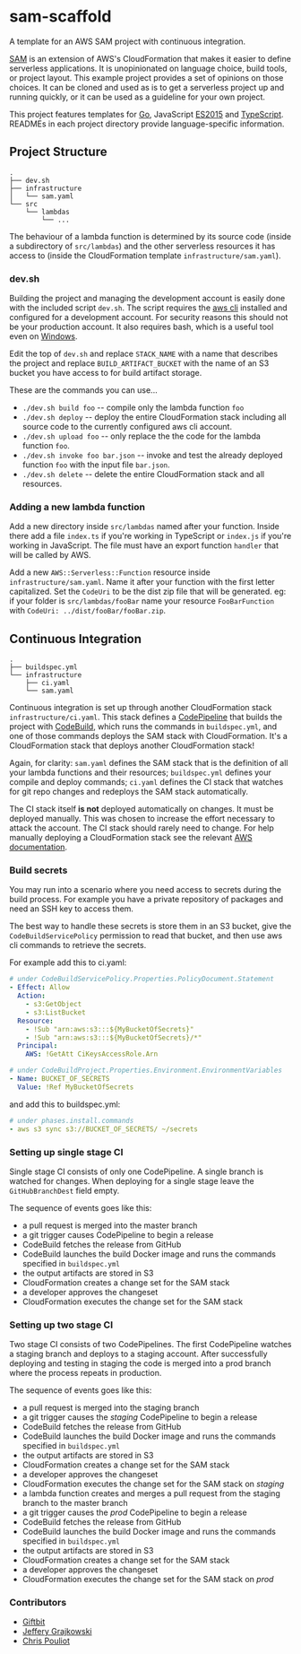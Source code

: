 # sam-scaffold
A template for an AWS SAM project with continuous integration.

[SAM](https://github.com/awslabs/serverless-application-model/blob/master/versions/2016-10-31.md) is an extension of AWS's CloudFormation that makes it easier to define serverless applications.  It is unopinionated on language choice, build tools, or project layout.  This example project provides a set of opinions on those choices.  It can be cloned and used as is to get a serverless project up and running quickly, or it can be used as a guideline for your own project.

This project features templates for [Go](https://golang.org/), JavaScript [ES2015](https://en.wikipedia.org/wiki/ECMAScript#6th_Edition_-_ECMAScript_2015) and [TypeScript](https://www.typescriptlang.org/).  READMEs in each project directory provide language-specific information.

## Project Structure

```
.
├── dev.sh
├── infrastructure
│   └── sam.yaml
└── src
    └── lambdas
        └── ...
```

The behaviour of a lambda function is determined by its source code (inside a subdirectory of `src/lambdas`) and the other serverless resources it has access to (inside the CloudFormation template `infrastructure/sam.yaml`).

### dev.sh

Building the project and managing the development account is easily done with the included script `dev.sh`.  The script requires the [aws cli](https://aws.amazon.com/cli/) installed and configured for a development account.  For security reasons this should not be your production account.  It also requires bash, which is a useful tool even on [Windows](http://stackoverflow.com/questions/36352627/how-to-enable-bash-in-windows-10-developer-preview).
 
Edit the top of `dev.sh` and replace `STACK_NAME` with a name that describes the project and replace `BUILD_ARTIFACT_BUCKET` with the name of an S3 bucket you have access to for build artifact storage.

These are the commands you can use...

- `./dev.sh build foo` -- compile only the lambda function `foo`
- `./dev.sh deploy` -- deploy the entire CloudFormation stack including all source code to the currently configured aws cli account.
- `./dev.sh upload foo` -- only replace the the code for the lambda function `foo`.
- `./dev.sh invoke foo bar.json` -- invoke and test the already deployed function `foo` with the input file `bar.json`.
- `./dev.sh delete` -- delete the entire CloudFormation stack and all resources.

### Adding a new lambda function

Add a new directory inside `src/lambdas` named after your function.  Inside there add a file `index.ts` if you're working in TypeScript or `index.js` if you're working in JavaScript.  The file must have an export function `handler` that will be called by AWS.

Add a new `AWS::Serverless::Function` resource inside `infrastructure/sam.yaml`.  Name it after your function with the first letter capitalized.  Set the `CodeUri` to be the dist zip file that will be generated.  eg: if your folder is `src/lambdas/fooBar` name your resource `FooBarFunction` with `CodeUri: ../dist/fooBar/fooBar.zip`.

## Continuous Integration

```
.
├── buildspec.yml
└── infrastructure
    ├── ci.yaml
    └── sam.yaml
```

Continuous integration is set up through another CloudFormation stack `infrastructure/ci.yaml`.  This stack defines a [CodePipeline](http://docs.aws.amazon.com/codepipeline/latest/userguide/welcome.html) that builds the project with [CodeBuild](http://docs.aws.amazon.com/codebuild/latest/userguide/welcome.html), which runs the commands in `buildspec.yml`, and one of those commands deploys the SAM stack with CloudFormation.  It's a CloudFormation stack that deploys another CloudFormation stack!

Again, for clarity: `sam.yaml` defines the SAM stack that is the definition of all your lambda functions and their resources; `buildspec.yml` defines your compile and deploy commands; `ci.yaml` defines the CI stack that watches for git repo changes and redeploys the SAM stack automatically.

The CI stack itself **is not** deployed automatically on changes.  It must be deployed manually.  This was chosen to increase the effort necessary to attack the account.  The CI stack should rarely need to change.  For help manually deploying a CloudFormation stack see the relevant [AWS documentation](http://docs.aws.amazon.com/AWSCloudFormation/latest/UserGuide/cfn-using-console.html). 

### Build secrets

You may run into a scenario where you need access to secrets during the build process.  For example you have a private repository of packages and need an SSH key to access them.

The best way to handle these secrets is store them in an S3 bucket, give the `CodeBuildServicePolicy` permission to read that bucket, and then use aws cli commands to retrieve the secrets.

For example add this to ci.yaml:
```yaml
# under CodeBuildServicePolicy.Properties.PolicyDocument.Statement
- Effect: Allow
  Action:
    - s3:GetObject
    - s3:ListBucket
  Resource:
    - !Sub "arn:aws:s3:::${MyBucketOfSecrets}"
    - !Sub "arn:aws:s3:::${MyBucketOfSecrets}/*"
  Principal:
    AWS: !GetAtt CiKeysAccessRole.Arn

# under CodeBuildProject.Properties.Environment.EnvironmentVariables
- Name: BUCKET_OF_SECRETS
  Value: !Ref MyBucketOfSecrets
```

and add this to buildspec.yml:

```yaml
# under phases.install.commands
- aws s3 sync s3://BUCKET_OF_SECRETS/ ~/secrets
```

### Setting up single stage CI

Single stage CI consists of only one CodePipeline.  A single branch is watched for changes.  When deploying for a single stage leave the `GitHubBranchDest` field empty.

The sequence of events goes like this:
- a pull request is merged into the master branch
- a git trigger causes CodePipeline to begin a release
- CodeBuild fetches the release from GitHub
- CodeBuild launches the build Docker image and runs the commands specified in `buildspec.yml`
- the output artifacts are stored in S3
- CloudFormation creates a change set for the SAM stack
- a developer approves the changeset
- CloudFormation executes the change set for the SAM stack

### Setting up two stage CI

Two stage CI consists of two CodePipelines.  The first CodePipeline watches a staging branch and deploys to a staging account.  After successfully deploying and testing in staging the code is merged into a prod branch where the process repeats in production.

The sequence of events goes like this:
- a pull request is merged into the staging branch
- a git trigger causes the *staging* CodePipeline to begin a release
- CodeBuild fetches the release from GitHub
- CodeBuild launches the build Docker image and runs the commands specified in `buildspec.yml`
- the output artifacts are stored in S3
- CloudFormation creates a change set for the SAM stack
- a developer approves the changeset
- CloudFormation executes the change set for the SAM stack on *staging*
- a lambda function creates and merges a pull request from the staging branch to the master branch
- a git trigger causes the *prod* CodePipeline to begin a release
- CodeBuild fetches the release from GitHub
- CodeBuild launches the build Docker image and runs the commands specified in `buildspec.yml`
- the output artifacts are stored in S3
- CloudFormation creates a change set for the SAM stack
- a developer approves the changeset
- CloudFormation executes the change set for the SAM stack on *prod*

### Contributors
- [Giftbit](https://github.com/Giftbit)
- [Jeffery Grajkowski](https://github.com/pushplay/)
- [Chris Pouliot](https://github.com/moxuz)
